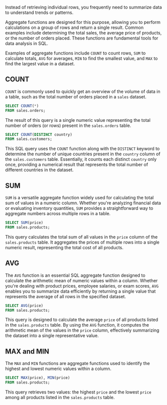 Instead of retrieving individual rows, you frequently need to summarize data to understand trends or patterns.

Aggregate functions are designed for this purpose, allowing you to perform calculations on a group of rows and return a single result. Common examples include determining the total sales, the average price of products, or the number of orders placed. These functions are fundamental tools for data analysis in SQL.

Examples of aggregate functions include `COUNT` to count rows, `SUM` to calculate totals, `AVG` for averages, `MIN` to find the smallest value, and `MAX` to find the largest value in a dataset.

## COUNT

`COUNT` is commonly used to quickly get an overview of the volume of data in a table, such as the total number of orders placed in a `sales` dataset.

```sql
SELECT COUNT(*) 
FROM sales.orders;
```

The result of this query is a single numeric value representing the total number of orders (or rows) present in the `sales.orders` table.

```sql
SELECT COUNT(DISTINCT country) 
FROM sales.customers;
```

This SQL query uses the `COUNT` function along with the `DISTINCT` keyword to determine the number of unique countries present in the `country` column of the `sales.customers` table. Essentially, it counts each distinct `country` only once, providing a numerical result that represents the total number of different countries in the dataset.

## SUM

`SUM` is a versatile aggregate function widely used for calculating the total sum of values in a numeric column. Whether you're analyzing financial data or evaluating inventory quantities, `SUM` provides a straightforward way to aggregate numbers across multiple rows in a table.

```sql
SELECT SUM(price) 
FROM sales.products;
```

This query calculates the total sum of all values in the `price` column of the `sales.products` table. It aggregates the prices of multiple rows into a single numeric result, representing the total cost of all products.

## AVG

The `AVG` function is an essential SQL aggregate function designed to calculate the arithmetic mean of numeric values within a column. Whether you're dealing with product prices, employee salaries, or exam scores, `AVG` enables you to summarize data efficiently by returning a single value that represents the average of all rows in the specified dataset.

```sql
SELECT AVG(price) 
FROM sales.products;
```

This query is designed to calculate the average `price` of all products listed in the `sales.products` table. By using the `AVG` function, it computes the arithmetic mean of the values in the `price` column, effectively summarizing the dataset into a single representative value.

## MAX and MIN

The `MAX` and `MIN` functions are aggregate functions used to identify the highest and lowest numeric values within a column.

```sql
SELECT MAX(price), MIN(price) 
FROM sales.products;
```

This query retrieves two values: the highest `price` and the lowest `price` among all products listed in the `sales.products` table.
